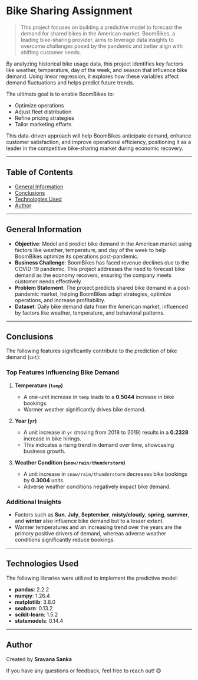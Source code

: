 # Bike Sharing Assignment

> This project focuses on building a predictive model to forecast the demand for shared bikes in the American market. BoomBikes, a leading bike-sharing provider, aims to leverage data insights to overcome challenges posed by the pandemic and better align with shifting customer needs.

By analyzing historical bike usage data, this project identifies key factors like weather, temperature, day of the week, and season that influence bike demand. Using linear regression, it explores how these variables affect demand fluctuations and helps predict future trends. 

The ultimate goal is to enable BoomBikes to:
- Optimize operations
- Adjust fleet distribution
- Refine pricing strategies
- Tailor marketing efforts

This data-driven approach will help BoomBikes anticipate demand, enhance customer satisfaction, and improve operational efficiency, positioning it as a leader in the competitive bike-sharing market during economic recovery.

---

## Table of Contents
- [General Information](#general-information)
- [Conclusions](#conclusions)
- [Technologies Used](#technologies-used)
- [Author](#author)

---

## General Information
- **Objective**: Model and predict bike demand in the American market using factors like weather, temperature, and day of the week to help BoomBikes optimize its operations post-pandemic.
- **Business Challenge**: BoomBikes has faced revenue declines due to the COVID-19 pandemic. This project addresses the need to forecast bike demand as the economy recovers, ensuring the company meets customer needs effectively.
- **Problem Statement**: The project predicts shared bike demand in a post-pandemic market, helping BoomBikes adapt strategies, optimize operations, and increase profitability.
- **Dataset**: Daily bike demand data from the American market, influenced by factors like weather, temperature, and behavioral patterns.

---

## Conclusions

The following features significantly contribute to the prediction of bike demand (`cnt`):

### Top Features Influencing Bike Demand
1. **Temperature (`temp`)**  
   - A one-unit increase in `temp` leads to a **0.5044** increase in bike bookings.  
   - Warmer weather significantly drives bike demand.

2. **Year (`yr`)**  
   - A unit increase in `yr` (moving from 2018 to 2019) results in a **0.2328** increase in bike hirings.  
   - This indicates a rising trend in demand over time, showcasing business growth.

3. **Weather Condition (`snow/rain/thunderstorm`)**  
   - A unit increase in `snow/rain/thunderstorm` decreases bike bookings by **0.3004** units.  
   - Adverse weather conditions negatively impact bike demand.

### Additional Insights
- Factors such as **Sun**, **July**, **September**, **misty/cloudy**, **spring**, **summer**, and **winter** also influence bike demand but to a lesser extent.  
- Warmer temperatures and an increasing trend over the years are the primary positive drivers of demand, whereas adverse weather conditions significantly reduce bookings.

---

## Technologies Used
The following libraries were utilized to implement the predictive model:

- **pandas**: 2.2.2  
- **numpy**: 1.26.4  
- **matplotlib**: 3.8.0  
- **seaborn**: 0.13.2  
- **scikit-learn**: 1.5.2  
- **statsmodels**: 0.14.4  

---

## Author
Created by **Sravana Sanka**  

If you have any questions or feedback, feel free to reach out! 😊

